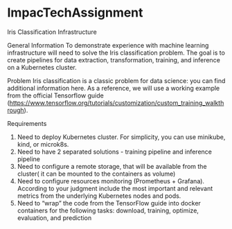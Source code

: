 # ImpacTechAssignment

Iris Classification Infrastructure

General Information
To demonstrate experience with machine learning infrastructure will need to solve the Iris
classification problem. The goal is to create pipelines for data extraction, transformation, training,
and inference on a Kubernetes cluster.

Problem
Iris classification is a classic problem for data science: you can find additional information here. As a
reference, we will use a working example from the official Tensorflow guide
(https://www.tensorflow.org/tutorials/customization/custom_training_walkthrough).

Requirements
1. Need to deploy Kubernetes cluster. For simplicity, you can use minikube, kind, or microk8s.
2. Need to have 2 separated solutions - training pipeline and inference pipeline
3. Need to configure a remote storage, that will be available from the cluster( it can be
mounted to the containers as volume)
4. Need to configure resources monitoring (Prometheus + Grafana). According to your
judgment include the most important and relevant metrics from the underlying Kubernetes
nodes and pods.
5. Need to “wrap” the code from the TensorFlow guide into docker containers for the following
tasks: download, training, optimize, evaluation, and prediction

